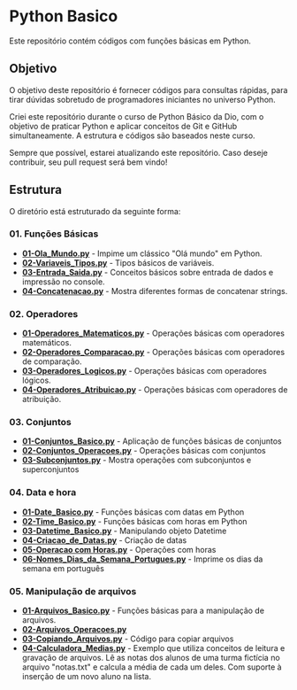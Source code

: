 # Python Basico
Este repositório contém códigos com funções básicas em Python.

## Objetivo
O objetivo deste repositório é fornecer códigos para consultas rápidas, para tirar dúvidas sobretudo de programadores iniciantes no universo Python.

Criei este repositório durante o curso de Python Básico da Dio, com o objetivo de praticar Python e aplicar conceitos de Git e GitHub simultaneamente. A estrutura e códigos são baseados neste curso.

Sempre que possível, estarei atualizando este repositório. Caso deseje contribuir, seu pull request será bem vindo!

## Estrutura
O diretório está estruturado da seguinte forma:

### 01. Funções Básicas
* <a href="https://github.com/wildson-lab/PythonBasico/blob/main/01-Funcoes_Basicas/01-Ola_Mundo.py">**01-Ola_Mundo.py**</a> - Impime um clássico "Olá mundo" em Python.
* <a href="https://github.com/wildson-lab/PythonBasico/blob/main/01-Funcoes_Basicas/02-Variaveis_Tipos.py">**02-Variaveis_Tipos.py**</a> - Tipos básicos de variáveis.
* <a href="https://github.com/wildson-lab/PythonBasico/blob/main/01-Funcoes_Basicas/03-Entrada_Saida.py">**03-Entrada_Saida.py**</a> - Conceitos básicos sobre entrada de dados e impressão no console.
* <a href="https://github.com/wildson-lab/PythonBasico/blob/main/01-Funcoes_Basicas/04-Concatenacao.py">**04-Concatenacao.py**</a> - Mostra diferentes formas de concatenar strings.

### 02. Operadores
* <a href="https://github.com/wildson-lab/PythonBasico/blob/main/02-Operadores/01-Operadores_Matematicos.py">**01-Operadores_Matematicos.py**</a> - Operações básicas com operadores matemáticos.
* <a href="https://github.com/wildson-lab/PythonBasico/blob/main/02-Operadores/02-Operadores_Comparacao.py">**02-Operadores_Comparacao.py**</a> - Operações básicas com operadores de comparação.
* <a href="https://github.com/wildson-lab/PythonBasico/blob/main/02-Operadores/03-Operadores_Logicos.py">**03-Operadores_Logicos.py**</a> - Operações básicas com operadores lógicos.
* <a href="https://github.com/wildson-lab/PythonBasico/blob/main/02-Operadores/04-Operadores_Atribuicao.py">**04-Operadores_Atribuicao.py**</a> - Operações básicas com operadores de atribuição.

### 03. Conjuntos
* <a href="https://github.com/wildson-lab/PythonBasico/blob/main/03-Conjuntos/01-Conjuntos_Basico.py">**01-Conjuntos_Basico.py**</a> - Aplicação de funções básicas de conjuntos
* <a href="https://github.com/wildson-lab/PythonBasico/blob/main/03-Conjuntos/02-Conjuntos_Operacoes.py">**02-Conjuntos_Operacoes.py**</a> - Operações básicas com conjuntos
* <a href="https://github.com/wildson-lab/PythonBasico/blob/main/03-Conjuntos/03-Subconjuntos.py">**03-Subconjuntos.py**</a> - Mostra operações com subconjuntos e superconjuntos

### 04. Data e hora
* <a href="https://github.com/wildson-lab/PythonBasico/blob/main/04-Data_Hora/01-Date_Basico.py">**01-Date_Basico.py**</a> - Funções básicas com datas em Python
* <a href="https://github.com/wildson-lab/PythonBasico/blob/main/04-Data_Hora/02-Time_Basico.py">**02-Time_Basico.py**</a> - Funções básicas com horas em Python
* <a href="https://github.com/wildson-lab/PythonBasico/blob/main/04-Data_Hora/03-Datetime_Basico.py">**03-Datetime_Basico.py**</a> - Manipulando objeto Datetime
* <a href="https://github.com/wildson-lab/PythonBasico/blob/main/04-Data_Hora/04-Criacao_de_Datas.py">**04-Criacao_de_Datas.py**</a> - Criação de datas 
* <a href="https://github.com/wildson-lab/PythonBasico/blob/main/04-Data_Hora/05-Operacao%20com%20Horas.py">**05-Operacao com Horas.py**</a> - Operações com horas
* <a href="https://github.com/wildson-lab/PythonBasico/blob/main/04-Data_Hora/06-Nomes_Dias_da_Semana_Portugues.py">**06-Nomes_Dias_da_Semana_Portugues.py**</a> - Imprime os dias da semana em português

### 05. Manipulação de arquivos
* <a href="https://github.com/wildson-lab/PythonBasico/blob/main/05-Manipula%C3%A7%C3%A3o_Arquivos/01-Arquivos_Basico.py">**01-Arquivos_Basico.py**</a> - Funções básicas para a manipulação de arquivos.
* <a href="https://github.com/wildson-lab/PythonBasico/blob/main/05-Manipula%C3%A7%C3%A3o_Arquivos/02-Arquivos_Operacoes.py">**02-Arquivos_Operacoes.py**</a>
* <a href="https://github.com/wildson-lab/PythonBasico/blob/main/05-Manipula%C3%A7%C3%A3o_Arquivos/03-Copiando_Arquivos.py">**03-Copiando_Arquivos.py**</a> - Código para copiar arquivos
* <a href="https://github.com/wildson-lab/PythonBasico/blob/main/05-Manipula%C3%A7%C3%A3o_Arquivos/04-Calculadora_Medias.py">**04-Calculadora_Medias.py**</a> - Exemplo que utiliza conceitos de leitura e gravação de arquivos. Lê as notas dos alunos de uma turma fictícia no arquivo "notas.txt" e calcula a média de cada um deles. Com suporte à inserção de um novo aluno na lista.
